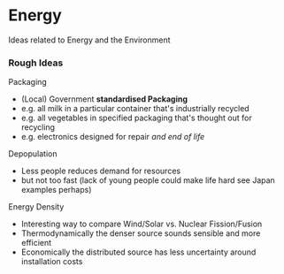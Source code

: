 # Energy
Ideas related to Energy and the Environment

### Rough Ideas
Packaging
* (Local) Government **standardised Packaging**
* e.g. all milk in a particular container that's industrially recycled
* e.g. all vegetables in specified packaging that's thought out for recycling
* e.g. electronics designed for repair *and end of life*

Depopulation
* Less people reduces demand for resources
* but not too fast (lack of young people could make life hard see Japan examples perhaps)

Energy Density
* Interesting way to compare Wind/Solar vs. Nuclear Fission/Fusion
* Thermodynamically the denser source sounds sensible and more efficient
* Economically the distributed source has less uncertainty around installation costs
